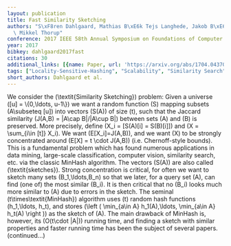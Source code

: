 ```yaml
---
layout: publication
title: Fast Similarity Sketching
authors: "S\xF8ren Dahlgaard, Mathias B\xE6k Tejs Langhede, Jakob B\xE6k Tejs Houen,\
  \ Mikkel Thorup"
conference: 2017 IEEE 58th Annual Symposium on Foundations of Computer Science (FOCS)
year: 2017
bibkey: dahlgaard2017fast
citations: 30
additional_links: [{name: Paper, url: 'https://arxiv.org/abs/1704.04370'}]
tags: ["Locality-Sensitive-Hashing", "Scalability", "Similarity Search"]
short_authors: Dahlgaard et al.
---
```

We consider the \(\textit\{Similarity Sketching\}\) problem: Given a universe
\([u] = \\{0,\ldots, u-1\\}\) we want a random function \(S\) mapping subsets
\(A\subseteq [u]\) into vectors \(S(A)\) of size \(t\), such that the Jaccard
similarity \(J(A,B) = |A\cap B|/|A\cup B|\) between sets \(A\) and \(B\) is
preserved. More precisely, define \(X_i = [S(A)[i] =
  S(B)[i]]\) and \(X = \sum_\{i\in [t]\} X_i\). We want \(E[X_i]=J(A,B)\), and we want
\(X\) to be strongly concentrated around \(E[X] = t \cdot J(A,B)\) (i.e.
Chernoff-style bounds). This is a fundamental problem which has found numerous
applications in data mining, large-scale classification, computer vision,
similarity search, etc. via the classic MinHash algorithm. The vectors \(S(A)\)
are also called \(\textit\{sketches\}\). Strong concentration is critical, for
often we want to sketch many sets \(B_1,\ldots,B_n\) so that we later, for a
query set \(A\), can find (one of) the most similar \(B_i\). It is then critical
that no \(B_i\) looks much more similar to \(A\) due to errors in the sketch.
  The seminal \(t\times\textit\{MinHash\}\) algorithm uses \(t\) random hash
functions \(h_1,\ldots, h_t\), and stores \(\left ( \min_\{a\in A\} h_1(A),\ldots,
\min_\{a\in A\} h_t(A) \right )\) as the sketch of \(A\). The main drawback of
MinHash is, however, its \(O(t\cdot |A|)\) running time, and finding a sketch
with similar properties and faster running time has been the subject of several
papers. (continued...)
